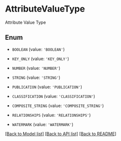 # AttributeValueType

Attribute Value Type

## Enum

* `BOOLEAN` (value: `'BOOLEAN'`)

* `KEY_ONLY` (value: `'KEY_ONLY'`)

* `NUMBER` (value: `'NUMBER'`)

* `STRING` (value: `'STRING'`)

* `PUBLICATION` (value: `'PUBLICATION'`)

* `CLASSIFICATION` (value: `'CLASSIFICATION'`)

* `COMPOSITE_STRING` (value: `'COMPOSITE_STRING'`)

* `RELATIONSHIPS` (value: `'RELATIONSHIPS'`)

* `WATERMARK` (value: `'WATERMARK'`)

[[Back to Model list]](../README.md#documentation-for-models) [[Back to API list]](../README.md#documentation-for-api-endpoints) [[Back to README]](../README.md)


